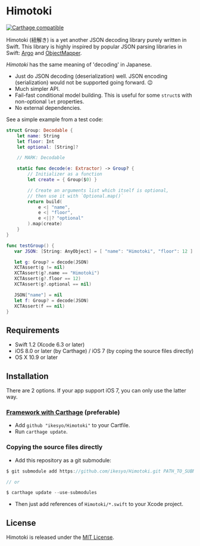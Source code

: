 # Himotoki

[![Carthage compatible](https://img.shields.io/badge/Carthage-compatible-4BC51D.svg?style=flat)](https://github.com/Carthage/Carthage)

Himotoki (紐解き) is a yet another JSON decoding library purely written in Swift. This library is highly inspired by popular JSON parsing libraries in Swift: [Argo](https://github.com/thoughtbot/Argo) and [ObjectMapper](https://github.com/Hearst-DD/ObjectMapper).

_Himotoki_ has the same meaning of 'decoding' in Japanese.

- Just do JSON decoding (deserialization) well. JSON encoding (serialization) would not be supported going forward. :wink:
- Much simpler API.
- Fail-fast conditional model building. This is useful for some `struct`s with non-optional `let` properties.
- No external dependencies.

See a simple example from a test code:

```swift
struct Group: Decodable {
    let name: String
    let floor: Int
    let optional: [String]?

	// MARK: Decodable

    static func decode(e: Extractor) -> Group? {
        // Initializer as a function
        let create = { Group($0) }

        // Create an arguments list which itself is optional,
        // then use it with `Optional.map()`
        return build(
            e <| "name",
            e <| "floor",
            e <||? "optional"
        ).map(create)
    }
}

func testGroup() {
   var JSON: [String: AnyObject] = [ "name": "Himotoki", "floor": 12 ]

   let g: Group? = decode(JSON)
   XCTAssert(g != nil)
   XCTAssert(g?.name == "Himotoki")
   XCTAssert(g?.floor == 12)
   XCTAssert(g?.optional == nil)

   JSON["name"] = nil
   let f: Group? = decode(JSON)
   XCTAssert(f == nil)
}
```

## Requirements

- Swift 1.2 (Xcode 6.3 or later)
- iOS 8.0 or later (by Carthage) / iOS 7 (by coping the source files directly)
- OS X 10.9 or later

## Installation

There are 2 options. If your app support iOS 7, you can only use the latter way.

### [Framework with Carthage](https://github.com/Carthage/Carthage) (preferable)

- Add `github "ikesyo/Himotoki"` to your Cartfile.
- Run `carthage update`.

### Copying the source files directly

- Add this repository as a git submodule:

```swift
$ git submodule add https://github.com/ikesyo/Himotoki.git PATH_TO_SUBMODULE

// or

$ carthage update --use-submodules
```

- Then just add references of `Himotoki/*.swift` to your Xcode project.

## License

Himotoki is released under the [MIT License](LICENSE.md).
